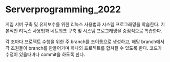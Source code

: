 # Serverprogramming_2022

게임 서버 구축 및 유지보수를 위한 리눅스 사용법과 시스템 프로그래밍을 학습한다.
기본적인 리눅스 사용법과 네트워크 구축 및 시스템 프로그래밍을 중점적으로 학습한다.



<Github>
각 조마다 프로젝트 수행을 위한 주 branch를 조이름으로 생성하고, 해당 branch에서 각 조원들이 branch를 만들어가며 하나의 프로젝트를 합쳐질 수 있도록 한다. 
코드가 수정이 있을때마다 commit을 하도록 한다. 


